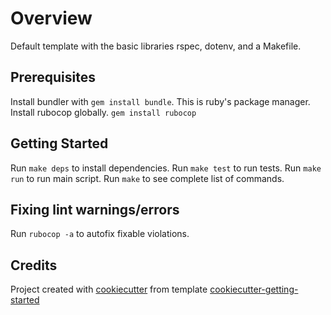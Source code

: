# Overview

Default template with the basic libraries rspec, dotenv, and a Makefile.

## Prerequisites

Install bundler with `gem install bundle`.  This is ruby's package manager.
Install rubocop globally.  `gem install rubocop`

## Getting Started

Run `make deps` to install dependencies.
Run `make test` to run tests.
Run `make run` to run main script.
Run `make` to see complete list of commands.

## Fixing lint warnings/errors

Run `rubocop -a` to autofix fixable violations.

## Credits

Project created with [cookiecutter](https://github.com/cookiecutter/cookiecutter)
 from template [cookiecutter-getting-started](https://github.com/rt-learn-ruby/cookiecutter-default)
